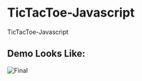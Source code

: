 # TicTacToe-Javascript
TicTacToe-Javascript


## Demo Looks Like:


![Final](https://user-images.githubusercontent.com/87481819/198562122-717c50c7-000d-4723-b058-75a82583ce01.gif)
